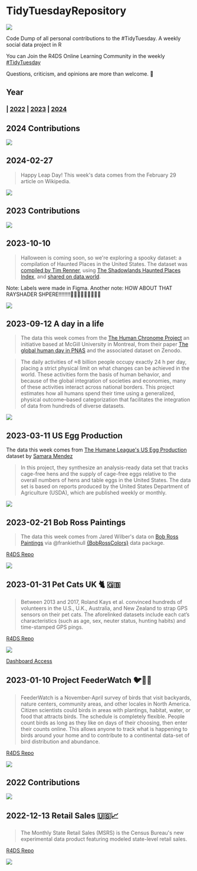 # TidyTuesdayRepository

![](images/banner.png)

Code Dump of all personal contributions to the #TidyTuesday. A weekly social data project in R

You can Join the R4DS Online Learning Community in the weekly  [#TidyTuesday](https://github.com/rfordatascience/tidytuesday)


Questions, criticism, and opinions are more than welcome. 🧉

## Year
### | [2022](https://github.com/AntonioAlegriaH/TidyTuesdayRepository?tab=readme-ov-file#2022-contributions) | [2023](https://github.com/AntonioAlegriaH/TidyTuesdayRepository?tab=readme-ov-file#2023-contributions) | [2024](https://github.com/AntonioAlegriaH/TidyTuesdayRepository?tab=readme-ov-file#2024-contributions) 

## 2024 Contributions
![](images/cover2024.png)

## 2024-02-27

>Happy Leap Day! This week's data comes from the February 29 article on Wikipedia.

[![](plot-images/2024-02-27-leap-year.png)](https://github.com/AntonioAlegriaH/TidyTuesdayRepository/blob/main/scripts/tidy_tuesday_2024-02-27-leap-year.R)


## 2023 Contributions

![](images/cover2023.png)


## 2023-10-10

>Halloween is coming soon, so we're exploring a spooky dataset: a compilation of Haunted Places in the United States. 
The dataset was [compiled by Tim Renner](https://github.com/timothyrenner/shadowlands-haunted-places), using [The Shadowlands Haunted Places Index](https://www.theshadowlands.net/places/), and [shared on data.world](https://data.world/timothyrenner/haunted-places).

Note: Labels were made in Figma.
Another note: HOW ABOUT THAT RAYSHADER SHPERE!!!!!!!!🤯🤯🤯🤯🤯🤯🤯🤯🤯

[![](plot-images/2023-10-10-most-haunted.png)](https://github.com/AntonioAlegriaH/TidyTuesdayRepository/blob/main/scripts/tidy_tuesday_2023-10-10-most-haunted.R)


## 2023-09-12 A day in a life

>The data this week comes from the [The Human Chronome Project](https://www.humanchronome.org/) an initiative based at McGill University in Montreal, from their paper [The global human day in PNAS](https://www.pnas.org/doi/10.1073/pnas.2219564120#sec-2) and the associated dataset on Zenodo.

>The daily activities of ≈8 billion people occupy exactly 24 h per day, placing a strict physical limit on what changes can be achieved in the world. These activities form the basis of human behavior, and because of the global integration of societies and economies, many of these activities interact across national borders. This project estimates how all humans spend their time using a generalized, physical outcome–based categorization that facilitates the integration of data from hundreds of diverse datasets.

[![](plot-images/2023-09-12-day-in-a-life.png)](https://github.com/AntonioAlegriaH/TidyTuesdayRepository/blob/main/scripts/tidy_tuesday_2023-09-12-day_in_a_life.R)

## 2023-03-11 US Egg Production


The data this week comes from [The Humane League's US Egg Production](https://thehumaneleague.org/article/E008R01-us-egg-production-data) dataset by [Samara Mendez](https://samaramendez.github.io/)

>In this project, they synthesize an analysis-ready data set that tracks cage-free hens and the supply of cage-free eggs relative to the overall numbers of hens and table eggs in the United States. The data set is based on reports produced by the United States Department of Agriculture (USDA), which are published weekly or monthly. 


[![](plot-images/2023-03-11-us-eggs-production.png)](https://github.com/AntonioAlegriaH/TidyTuesdayRepository/blob/main/scripts/tidy_tuesday_2023-03-11-us_egg_production.R)


## 2023-02-21 Bob Ross Paintings

> The data this week comes from Jared Wilber's data on [Bob Ross Paintings](https://github.com/jwilber/Bob_Ross_Paintings/blob/master/data/bob_ross_paintings.csv) via @frankiethull [{BobRossColors}](https://github.com/frankiethull/BobRossColors) data package.


[R4DS Repo](https://github.com/rfordatascience/tidytuesday/blob/master/data/2023/2023-02-21/readme.md)

[![](plot-images/2023-02-21-bob-ross-colors.png)](https://github.com/AntonioAlegriaH/TidyTuesdayRepository/blob/main/scripts/tidy_tuesday_2023-02-21-bob_ross_colors.R)



## 2023-01-31 Pet Cats UK 🐈 🇬🇧

>Between 2013 and 2017, Roland Kays et al. convinced hundreds of volunteers in the U.S., U.K., Australia, and New Zealand to strap GPS sensors on their pet cats. The aforelinked datasets include each cat’s characteristics (such as age, sex, neuter status, hunting habits) and time-stamped GPS pings.

[R4DS Repo](https://github.com/rfordatascience/tidytuesday/blob/master/data/2023/2023-01-31/readme.md)



[![](plot-images/2023-01-31-pet-cats-uk.png)](https://github.com/AntonioAlegriaH/TidyTuesdayRepository/blob/main/scripts/tidy_tuesday_2023-01-31-cats_uk_dash.Rmd)


[Dashboard Access](https://bit.ly/3Xa6iOf) 


## 2023-01-10 Project FeederWatch 🐦🦉🦅

>FeederWatch is a November-April survey of birds that visit backyards, nature centers, community areas, and other locales in North America. Citizen scientists could birds in areas with plantings, habitat, water, or food that attracts birds. The schedule is completely flexible. People count birds as long as they like on days of their choosing, then enter their counts online. This allows anyone to track what is happening to birds around your home and to contribute to a continental data-set of bird distribution and abundance.

[R4DS Repo](https://github.com/rfordatascience/tidytuesday/blob/master/data/2023/2023-01-10/readme.md)

[![](plot-images/2023-01-10-feederwatch.png)](https://github.com/AntonioAlegriaH/TidyTuesdayRepository/blob/main/scripts/tidy_tuesday_2023-01-10-feederwatch.R)


## 2022 Contributions

![](images/cover2022.png)

## 2022-12-13 Retail Sales 🇺🇸📈
 
> The Monthly State Retail Sales (MSRS) is the Census Bureau's new experimental data product featuring modeled state-level retail sales.

[R4DS Repo](https://github.com/rfordatascience/tidytuesday/tree/master/data/2022/2022-12-13)

[![](plot-images/2022-12-13-retail-sales.png)](https://github.com/AntonioAlegriaH/TidyTuesdayRepository/blob/main/scripts/tidytuesday_2022-12-13-retail-sales.R)

